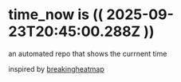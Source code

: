 # time_now is (( 2025-09-23T20:45:00.288Z ))

an automated repo that shows the currnent time

inspired by [breakingheatmap](https://github.com/breakingheatmap/breakingheatmap)